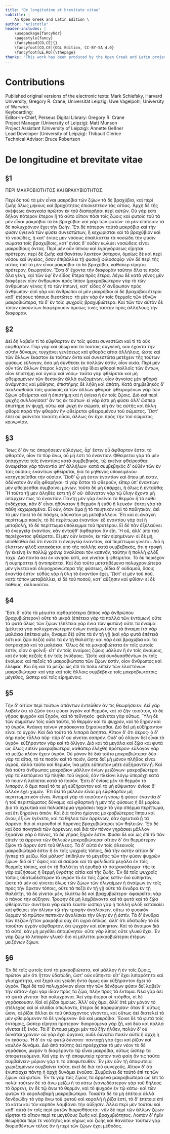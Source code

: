 ```yaml
---
title: "De longitudine et brevitate vitae"
subtitle: |
	An Open Greek and Latin Edition \ 
author: "Aristotle"
header-includes: | 
	\usepackage{fancyhdr}
	\pagestyle{fancy}
	\fancyhead[CO,CE]{}
	\fancyfoot[CO,CE]{OGL Edition, CC-BY-SA 4.0}
	\fancyfoot[LE,RO]{\thepage}
thanks: "This work has been produced by the Open Greek and Latin project through the help of volunteers. See contributions for details."
...
```


# Contributions  

Published original versions of the electronic texts: Mark Schiefsky, Harvard University; Gregory R. Crane, Universität Leipzig; Uwe Vagelpohl, University of Warwick  
 Keyboarding:   
 Editor-in-Chief, Perseus Digital Library: Gregory R. Crane  
 Project Manager (University of Leipzig): Matt Munson  
 Project Assistant (University of Leipzig): Annette Geßner  
 Lead Developer (University of Leipzig): Thibault Clérice  
 Technical Advisor: Bruce Robertson  

# De longitudine et brevitate vitae  

## §1  

<head>ΠΕΡΙ ΜΑΚΡΟΒΙΟΤΗΤΟΣ ΚΑΙ ΒΡΑΧΥΒΙΟΤΗΤΟΣ.</head>
					<p>Περὶ δὲ τοῦ τὰ μὲν εἶναι μακρόβια τῶν ζῴων τὰ δὲ βραχύβια, <lb/>καὶ περὶ ζωῆς ὅλως
						μήκους καὶ βραχύτητος ἐπισκεπτέον <lb/>τὰς αἰτίας. Ἀρχὴ δὲ τῆς σκέψεως ἀναγκαία
						<lb/>πρῶτον ἐκ τοῦ διαπορῆσαι περὶ αὐτῶν. Οὐ γάρ ἐστι δῆλον <lb/>πότερον ἕτερον ἢ τὸ
						αὐτὸ αἴτιον πᾶσι τοῖς ζῴοις καὶ φυτοῖς <lb/>τοῦ τὰ μὲν εἶναι μακρόβια τὰ δὲ βραχύβια·
						καὶ γὰρ <lb/>τῶν φυτῶν· τὰ μὲν ἐπέτειον τὰ δὲ πολυχρόνιον ἔχει τὴν <lb/>ζωήν. Ἔτι δὲ
						πότερον ταὐτὰ μακρόβια καὶ τὴν φύσιν <lb/>ὑγιεινὰ τῶν φύσει συνεστώτων, ἢ κεχώρισται καὶ
						τὸ βραχύβιον <lb/>καὶ τὸ νοσῶδες, ἢ κατ’ ἐνίας μὲν νόσους ἐπαλλάττει <lb/>τὰ νοσώδη τὴν
						φύσιν σώματα τοῖς βραχυβίοις, κατ’ ἐνίας <lb/>δ’ οὐδὲν κωλύει νοσώδεις εἶναι μακροβίους
						ὄντας. Περὶ μὲν <lb/>οὖν ὕπνου καὶ ἐγρηγόρσεως εἴρηται πρότερον, περὶ δὲ <lb/>ζωῆς καὶ
						θανάτου λεκτέον ὕστερον, ὁμοίως δὲ καὶ περὶ νόσου <lb/>καὶ ὑγιείας, ὅσον ἐπιβάλλει τῇ
						φυσικῇ φιλοσοφίᾳ· νῦν <lb/>δὲ περὶ τῆς αἰτίας τοῦ τὰ μὲν εἶναι μακρόβια τὰ δὲ βραχύβια,
						<lb/>καθάπερ εἴρηται πρότερον, θεωρητέον. Ἔστι δ’ <lb/>ἔχοντα τὴν διαφορὰν ταύτην ὅλα τε
						πρὸς ὅλα γένη, καὶ τῶν <lb/>ὑφ’ ἓν εἶδος ἕτερα πρὸς ἕτερα. Λέγω δὲ κατὰ γένος μὲν
						<lb/>διαφέρειν οἷον ἄνθρωπον πρὸς ἵππον (μακροβιώτερον γὰρ <lb/>τὸ τῶν ἀνθρώπων γένος ἢ
						τὸ τῶν ἵππων), κατ’ εἶδος δ’ ἄνθρωπον <lb/>πρὸς ἄνθρωπον· εἰσὶ γὰρ καὶ ἄνθρωποι οἱ μὲν
						μακρόβιοι <lb/>οἱ δὲ βραχύβιοι ἕτεροι καθ’ ἑτέρους τόπους <lb/>διεστῶτες· τὰ μὲν γὰρ ἐν
						τοῖς θερμοῖς τῶν ἐθνῶν μακροβιώτερα, <lb/>τὰ δ’ ἐν τοῖς ψυχροῖς βραχυβιώτερα. Καὶ τῶν
						<lb/>τὸν αὐτὸν δὲ τόπον οἰκούντων διαφέρουσιν ὁμοίως τινὲς <lb/>ταύτην πρὸς ἀλλήλους τὴν
						διαφοράν. </p>  

## §2  

<p>Δεῖ δὴ λαβεῖν τί τὸ εὔφθαρτον ἐν τοῖς φύσει συνεστῶσι <lb/>καὶ τί τὸ οὐκ εὔφθαρτον. Πῦρ
						γὰρ καὶ ὕδωρ καὶ τὰ τούτοις <lb/>συγγενῆ, οὐκ ἔχοντα τὴν αὐτὴν δύναμιν, τυγχάνει
						γενέσεως <pb n="316"/> καὶ φθορᾶς αἴτια ἀλλήλοις, ὥστε καὶ τῶν ἄλλων <lb/>ἕκαστον ἐκ
						τούτων ὄντα καὶ συνεστῶτα μετέχειν τῆς τούτων <lb/>φύσεως εὔλογον, ὅσα μὴ συνθέσει ἐκ
						πολλῶν ἐστίν, οἷον <lb/>οἰκία. Περὶ μὲν οὖν τῶν ἄλλων ἕτερος λόγος· εἰσὶ γὰρ <lb/>ἴδιαι
						φθοραὶ πολλοῖς τῶν ὄντων, οἷον ἐπιστήμῃ καὶ ὑγιείᾳ <lb/>καὶ νόσῳ· ταῦτα γὰρ φθείρεται
						καὶ μὴ φθειρομένων <lb/>τῶν δεκτικῶν ἀλλὰ σωζομένων, οἷον ἀγνοίας μὲν φθορὰ
						<lb/>ἀνάμνησις καὶ μάθησις, ἐπιστήμης δὲ λήθη καὶ ἀπάτη. <lb/>Κατὰ σημβεβηκὸς δ’
						ἀκολουθοῦσι τοῖς φυσικοῖς αἱ τῶν <lb/>ἄλλων φθοραί· φθειρομένων γὰρ τῶν ζῴων φθείρεται
						καὶ ἡ <lb/>ἐπιστήμη καὶ ἡ ὑγίεια ἡ ἐν τοῖς ζῴοις. Διὸ καὶ περὶ ψυχῆς <lb/>συλλογίσαιτ’
						ἄν τις ἐκ τούτων· εἰ γάρ ἐστι μὴ φύσει <lb/>ἀλλ’ ὥσπερ ἐπιστήμη ἐν ψυχῇ, οὕτω καὶ ψυχὴ
						ἐν σώματι, <lb/>εἴη ἄν τις αὐτῆς καὶ ἄλλη φθορὰ παρὰ τὴν φθορὰν ἣν <lb/>φθείρεται
						φθειρομένου τοῦ σώματος. Ὥστ’ ἐπεὶ οὐ φαίνεται <lb/>τοιαύτη οὖσα, ἄλλως ἂν ἔχοι πρὸς τὴν
						τοῦ σώματος <lb/>κοινωνίαν. </p>  

## §3  

<p>Ἴσως δ’ ἄν τις ἀπορήσειεν εὐλόγως, ἆρ’ ἔστιν οὖ ἄφθαρτον <lb/>ἔσται τὸ φθαρτόν, οἷον τὸ
						πῦρ ἄνω, οὗ μή ἐστι τὸ <lb/>ἐναντίον. Φθείρεται γὰρ τὰ μὲν ὑπάρχοντα τοῖς ἐναντίοις
						<lb/>κατὰ συμβεβηκός, τῷ ἐκεῖνα φθείρεσθαι· ἀναιρεῖται γὰρ <lb/>τἀναντία ὑπ’ ἀλλήλων·
						κατὰ συμβεβηκὸς δ’ οὐθὲν τῶν ἐν <lb/>ταῖς οὐσίαις ἐναντίων φθείρεται, διὰ τὸ μηθενὸς
						ὑποκειμένου <lb/>κατηγορεῖσθαι τὴν οὐσίαν. Ὥσθ’ ᾧ μή ἐστιν ἐναντίον καὶ <lb/>ὅπου μή
						ἐστιν, ἀδύνατον ἂν εἴη φθαρῆναι· τί γὰρ ἔσται τὸ <lb/>φθεροῦν, εἴπερ ὑπ’ ἐναντίων μὲν
						φθείρεσθαι συμβαίνει <lb/>μόνων, τοῦτο δὲ μὴ ὑπάρχει, ἢ ὅλως ἢ ἐνταῦθα; Ἢ τοῦτο <pb n="317"/> τῇ μὲν ἀληθές ἐστι τῇ δ’ οὔ· ἀδύνατον γὰρ τῷ ὕλην ἔχοντι <lb/>μὴ ὑπάρχειν
						πως τὸ ἐναντίον. Πάντῃ μὲν γὰρ ἐνεῖναι τὸ <lb/>θερμὸν ἢ τὸ εὐθὺ ἐνδέχεται, πᾶν δ’ εἶναι
						ἀδύνατον ἢ θερμὸν <lb/>ἢ εὐθὺ ἢ λευκόν· ἔσται γὰρ τὰ πάθη κεχωρισμένα. Εἰ <lb/>οὖν, ὅταν
						ἅμα ᾖ τὸ ποιητικὸν καὶ τὸ παθητικόν, ἀεὶ τὸ <lb/>μὲν ποιεῖ τὸ δὲ πάσχει, ἀδύνατον μὴ
						μεταβάλλειν. Ἔτι <lb/>καὶ εἰ ἀνάγκη περίττωμα ποιεῖν, τὸ δὲ περίττωμα ἐναντίον· <lb/>ἐξ
						ἐναντίου γὰρ ἀεὶ ἡ μεταβολή, τὸ δὲ περίττωμα ὑπόλειμμα <lb/>τοῦ προτέρου. Εἰ δὲ πᾶν
						ἐξελαύνει τὸ ἐνεργείᾳ <lb/>ἐναντίον, κἂν ἐνταῦθ’ ἄφθαρτον ἂν εἴη. Ἢ οὔ, ἀλλ’ <lb/>ὑπὸ
						τοῦ περιέχοντος φθείρεται. Εἰ μὲν οὖν ἱκανόν, ἐκ τῶν <lb/>εἰρημένων· εἰ δὲ μή, ὑποθέσθαι
						δεῖ ὅτι ἔνεστί τι ἐνεργείᾳ <lb/>ἐναντίον, καὶ περίττωμα γίνεται. Διὸ ἡ ἐλάττων φλὸξ
						<lb/>κατακάεται ὑπὸ τῆς πολλῆς κατὰ συμβεβηκός, ὅτι ἡ τροφὴ <lb/>ἣν ἐκείνη ἐν πολλῷ
						χρόνῳ ἀναλίσκει τὸν καπνόν, ταύτην ἡ <lb/>πολλὴ φλὸξ ταχύ. Διὸ πάντα ἀεὶ ἐν κινήσει
						ἐστί, καὶ <lb/>γίνεται ἢ φθείρεται. Τὸ δὲ περιέχον ἢ συμπράττει ἢ <lb/>ἀντιπράττει. Καὶ
						διὰ τοῦτο μετατιθέμενα πολυχρονιώτερα <lb/>μὲν γίνεται καὶ ὀλιγοχρονιώτερα τῆς φύσεως,
						ἀΐδια δ’ οὐδαμοῦ, <lb/>ὅσοις ἐναντία ἐστίν· εὐθὺς γὰρ ἡ ὕλη τὸ ἐναντίον <lb/>ἔχει. Ὥστ’
						εἰ μὲν τοῦ ποῦ, κατὰ τόπον μεταβάλλει, εἰ <lb/>δὲ τοῦ ποσοῦ, κατ’ αὔξησιν καὶ φθίσιν· εἰ
						δὲ πάθους, <lb/>ἀλλοιοῦται. </p>  

## §4  

<p>Ἔστι δ’ οὔτε τὰ μέγιστα ἀφθαρτότερα (ἵππος γὰρ ἀνθρώπου <lb/>βραχυβιώτερον) οὔτε τὰ
						μικρά (ἐπέτεια γὰρ τὰ <lb/>πολλὰ τῶν ἐντόμων) οὔτε τὰ φυτὰ ὅλως τῶν ζῴων (ἐπέτεια <pb n="318"/> γὰρ ἔνια τῶν φυτῶν) οὔτε τὰ ἔναιμα (μέλιττα γὰρ πολυχρονιώτερον <lb/>ἐνίων
						ἐναίμων) οὔτε τὰ ἄναιμα (τὰ γὰρ μαλάκια <lb/>ἐπέτεια μέν, ἄναιμα δέ) οὔτε τὰ ἐν τῇ γῇ
						(καὶ γὰρ φυτὰ <lb/>ἐπέτειά ἐστι καὶ ζῷα πεζά) οὔτε τὰ ἐν τῇ θαλάττῃ· καὶ <lb/>γὰρ ἐκεῖ
						βραχύβια καὶ τὰ ὀστρακηρὰ καὶ τὰ μαλάκια. <lb/>Ὅλως δὲ τὰ μακροβιώτατα ἐν τοῖς φυτοῖς
						ἐστίν, οἷον ὁ <lb/>φοῖνιξ· εἶτ’ ἐν τοῖς ἐναίμοις ζῴοις μᾶλλον ἢ ἐν τοῖς ἀναίμοις,
						<lb/>καὶ ἐν τοῖς πεζοῖς ἢ ἐν τοῖς ἐνύδροις. Ὥστε καὶ συνδυασθέντων <lb/>ἐν τοῖς ἐναίμοις
						καὶ πεζοῖς τὰ μακροβιώτατα τῶν <lb/>ζῴων ἐστίν, οἷον ἄνθρωπος καὶ ἐλέφας. Καὶ δὴ καὶ τὰ
						<lb/>μείζω ὡς ἐπὶ τὸ πολὺ εἰπεῖν τῶν ἐλαττόνων μακροβιώτερα· <lb/>καὶ γὰρ καὶ τοῖς
						ἄλλοις συμβέβηκε τοῖς μακροβιωτάτοις <lb/>μέγεθος, ὥσπερ καὶ τοῖς εἰρημένοις. </p>  

## §5  

<p>Τὴν δ’ αἰτίαν περὶ τούτων ἁπάντων ἐντεῦθεν ἄν τις θεωρήσειεν. <lb/>Δεῖ γὰρ λαβεῖν ὅτι
						τὸ ζῷόν ἐστι φύσει ὑγρὸν <lb/>καὶ θερμόν, καὶ τὸ ζῆν τοιοῦτον, τὸ δὲ γῆρας ψυχρὸν καὶ
						<lb/>ξηρόν, καὶ τὸ τεθνηκός· φαίνεται γὰρ οὕτως. Ὕλη δὲ τῶν <lb/>σωμάτων τοῖς οὖσι
						ταῦτα, τὸ θερμὸν καὶ τὸ ψυχρόν, <lb/>καὶ τὸ ξηρὸν καὶ τὸ ὑγρόν. Ἀνάγκη τοίνυν γηράσκοντα
						<lb/>ξηραίνεσθαι. Διὸ δεῖ μὴ εὐξήραντον εἶναι τὸ ὑγρόν. Καὶ <lb/>διὰ τοῦτο τὰ λιπαρὰ
						ἄσηπτα. Αἴτιον δ’ ὅτι ἀέρος· ὁ δ’ <lb/>ἀὴρ πρὸς τἆλλα πῦρ· πῦρ δ’ οὐ γίνεται σαπρόν.
						Οὐδ’ αὖ <lb/>ὀλίγον δεῖ εἶναι τὸ ὑγρόν· εὐξήραντον γὰρ καὶ τὸ ὀλίγον. <lb/>Διὸ καὶ τὰ
						μεγάλα καὶ ζῷα καὶ φυτὰ ὡς ὅλως εἰπεῖν μακροβιώτερα, <lb/>καθάπερ ἐλέχθη πρότερον·
						εὔλογον γὰρ τὰ <lb/>μείζω πλέον ἔχειν ὑγρόν. Οὐ μόνον δὲ διὰ τοῦτο μακροβιώτερα·
						<lb/>δύο γὰρ τὰ αἴτια, τό τε ποσὸν καὶ τὸ ποιόν, <pb n="319"/> ὥστε δεῖ μὴ μόνον πλῆθος
						εἶναι ὑγροῦ, ἀλλὰ τοῦτο καὶ <lb/>θερμόν, ἵνα μήτε εὔπηκτον μήτε εὐξήραντον ᾖ. Καὶ διὰ
						<lb/>τοῦτο ἄνθρωπος μακρόβιον μᾶλλον ἐνίων μειζόνων· μακροβιώτερα <lb/>γὰρ τὰ λειπόμενα
						τῷ πλήθει τοῦ ὑγροῦ, ἐὰν πλείονι <lb/>λόγῳ ὑπερέχῃ κατὰ τὸ ποιὸν ἢ λείπεται κατὰ τὸ
						<lb/>ποσόν. Ἔστι δ’ ἐνίοις μὲν τὸ θερμὸν τὸ λιπαρόν, ὃ ἅμα <lb/>ποιεῖ τό τε μὴ
						εὐξήραντον καὶ τὸ μὴ εὔψυκτον· ἐνίοις δ’ <lb/>ἄλλον ἔχει χυμόν. Ἔτι δεῖ τὸ μέλλον εἶναι
						μὴ εὔφθαρτον <lb/>μὴ περιττωματικὸν εἶναι. Ἀναιρεῖ γὰρ τὸ τοιοῦτον ἢ <lb/>νόσῳ ἢ φύσει·
						ἐναντία δ’ ἡ τοῦ περιττώματος δύναμις καὶ <lb/>φθαρτικὴ ἡ μὲν τῆς φύσεως ἡ δὲ μορίου.
						Διὸ τὰ ὀχευτικὰ <lb/>καὶ πολύσπερμα γηράσκει ταχύ· τὸ γὰρ σπέρμα περίττωμα, <lb/>καὶ ἔτι
						ξηραίνει ἀπιόν. Καὶ διὰ τοῦτο ἡμίονος μακροβιώτερος <lb/>ἵππου καὶ ὄνου, ἐξ ὧν ἐγένετο,
						καὶ τὰ θήλεα τῶν ἀρρένων, <lb/>ἐὰν ὀχευτικὰ ᾖ τὰ ἄρρενα· διὸ οἱ στρουθοὶ οἱ ἄρρενες
						<lb/>βραχυβιώτεροι τῶν θηλειῶν. Ἔτι δὲ καὶ ὅσα πονητικὰ τῶν <lb/>ἀρρένων, καὶ διὰ τὸν
						πόνον γηράσκει μᾶλλον· ξηραίνει γὰρ ὁ <lb/>πόνος, τὸ δὲ γῆρας ξηρόν ἐστιν. Φύσει δὲ καὶ
						ὡς ἐπὶ τὸ <lb/>πᾶν εἰπεῖν τὰ ἄρρενα τῶν θηλειῶν μακροβιώτερα· αἴτιον δ’ <lb/>ὅτι
						θερμότερον ζῷον τὸ ἄρρεν ἐστὶ τοῦ θήλεος. Τὰ δ’ <lb/>αὐτὰ ἐν τοῖς ἀλεεινοῖς μακροβιώτερά
						ἐστιν ἢ ἐν τοῖς ψυχροῖς <lb/>τόποις, διὰ τὴν αὐτὴν αἰτίαν δι’ ἥνπερ τὰ μείζω. <lb/>Καὶ
						μάλιστ’ ἐπίδηλον τὸ μέγεθος τῶν τὴν φύσιν ψυχρῶν <lb/>ζῴων· διὸ οἵ τ’ ὄφεις καὶ αἱ
						σαῦραι καὶ τὰ φολιδωτὰ μεγάλα <lb/>ἐν τοῖς θερμοῖς τόποις, καὶ ἐν τῇ θαλάττῃ τῇ ἐρυθρᾷ
						<lb/>τὰ ὀστρακόδερμα· τῆς τε γὰρ αὐξήσεως ἡ θερμὴ ὑγρότης <pb n="320"/> αἰτία καὶ τῆς
						ζωῆς. Ἐν δὲ τοῖς ψυχροῖς τόποις ὑδατωδέστερον <lb/>τὸ ὑγρὸν τὸ ἐν τοῖς ζῴοις ἐστίν· διὸ
						εὔπηκτον, <lb/>ὥστε τὰ μὲν οὐ γίνεται ὅλως τῶν ζῴων τῶν ὀλιγαίμων ἢ <lb/>ἀναίμων ἐν τοῖς
						πρὸς τὴν ἄρκτον τόποις, οὔτε τὰ πεζὰ ἐν <lb/>τῇ γῇ οὔτε τὰ ἔνυδρα ἐν τῇ θαλάττῃ, τὰ δὲ
						γίνεται μέν, <lb/>ἐλάττω δὲ καὶ βραχυβιώτερα· ἀφαιρεῖται γὰρ ὁ πάγος τὴν <lb/>αὔξησιν.
						Τροφὴν δὲ μὴ λαμβάνοντα καὶ τὰ φυτὰ καὶ <lb/>τὰ ζῷα φθείρονται· συντήκει γὰρ αὐτὰ ἑαυτά·
						ὥσπερ <lb/>γὰρ ἡ πολλὴ φλὸξ κατακαίει καὶ φθείρει τὴν ὀλίγην τῷ <lb/>τὴν τροφὴν
						ἀναλίσκειν, οὕτω τὸ φυσικὸν θερμὸν τὸ πρῶτον <lb/>πεπτικὸν ἀναλίσκει τὴν ὕλην ἐν ᾗ
						ἐστίν. Τὰ δ’ ἔνυδρα τῶν <lb/>πεζῶν ἧττον μακρόβια οὐχ ὅτι ὑγρὰ ἁπλῶς, ἀλλ’ ὅτι ὑδατώδη·
						<lb/>τὸ δὲ τοιοῦτον ὑγρὸν εὔφθαρτον, ὅτι ψυχρὸν καὶ <lb/>εὔπηκτον. Καὶ τὸ ἄναιμον διὰ τὸ
						αὐτό, ἐὰν μὴ μεγέθει <lb/>ἀπαμύνηται· οὔτε γὰρ λίπος οὔτε γλυκὺ ἔχει. Ἐν γὰρ <lb/>ζῴῳ τὸ
						λιπαρὸν γλυκύ· διὸ αἱ μέλιτται μακροβιώτεραι ἑτέρων <lb/>μειζόνων ζῴων. </p>  

## §6  

<p>Ἐν δὲ τοῖς φυτοῖς ἐστὶ τὰ μακροβιώτατα, καὶ μᾶλλον <lb/>ἢ ἐν τοῖς ζῴοις, πρῶτον μὲν ὅτι
						ἧττον ὑδατώδη, ὥστ’ οὐκ <lb/>εὔπηκτα· εἶτ’ ἔχει λιπαρότητα καὶ γλισχρότητα, καὶ ξηρὰ
						<lb/>καὶ γεώδη ὄντα ὅμως οὐκ εὐξήραντον ἔχει τὸ ὑγρόν. Περὶ <lb/>δὲ τοῦ πολυχρόνιον
						εἶναι τὴν τῶν δένδρων φύσιν δεῖ λαβεῖν <lb/>τὴν αἰτίαν· ἔχει γὰρ ἰδίαν πρὸς τὰ ζῷα, πλὴν
						πρὸς τὰ ἔντομα. <lb/>Νέα γὰρ ἀεὶ τὰ φυτὰ γίνεται· διὸ πολυχρόνια. <lb/>Ἀεὶ γὰρ ἕτεροι οἱ
						πτόρθοι, οἱ δὲ γηράσκουσιν. Καὶ αἱ <lb/>ῥίζαι ὁμοίως. Ἀλλ’ οὐχ ἅμα, ἀλλ’ ὁτὲ μὲν μόνον
						τὸ <lb/>στέλεχος καὶ οἱ κλάδοι ἀπώλοντο, ἕτεροι δὲ παρεφύησαν· <lb/>ὅταν δ’ οὕτως ὦσιν,
						αἱ ῥίζαι ἄλλαι ἐκ τοῦ ὑπάρχοντος <pb n="321"/> γίνονται, καὶ οὕτως ἀεὶ διατελεῖ τὸ μὲν
						φθειρόμενον τὸ δὲ <lb/>γινόμενον· διὸ καὶ μακρόβια. Ἔοικε δὲ τὰ φυτὰ τοῖς <lb/>ἐντόμοις,
						ὥσπερ εἴρηται πρότερον· διαιρούμενα γὰρ ζῇ, καὶ <lb/>δύο καὶ πολλὰ γίνεται ἐξ ἑνός. Τὰ
						δ’ ἔντομα μέχρι μὲν <lb/>τοῦ ζῆν ἦλθεν, πολὺν δ’ οὐ δύναται χρόνον· οὐ γὰρ ἔχει ὄργανα,
						<lb/>οὐδὲ δύναται ποιεῖν αὐτὰ ἡ ἀρχὴ ἡ ἐν ἑκάστῳ. Ἡ δ’ <lb/>ἐν τῷ φυτῷ δύναται· πανταχῇ
						γὰρ ἔχει καὶ ῥίζαν καὶ καυλὸν <lb/>δυνάμει. Διὸ ἀπὸ ταύτης ἀεὶ προέρχεται τὸ μὲν νέον τὸ
						δὲ <lb/>γηράσκον, μικρόν τι διαφέροντα τῷ εἶναι μακρόβια, οὕτως <lb/>ὥσπερ τὰ
						ἀποφυτευόμενα. Καὶ γὰρ ἐν τῇ ἀποφυτείᾳ τρόπον <lb/>τινὰ φαίη ἄν τις ταῦτα συμβαίνειν·
						μόριον γάρ τι τὸ <lb/>ἀποφυτευθέν. Ἐν μὲν οὖν τῇ ἀποφυτείᾳ χωριζομένων συμβαίνει
						<lb/>τοῦτο, ἐκεῖ δὲ διὰ τοῦ συνεχοῦς. Αἴτιον δ’ ὅτι ἐνυπάρχει <lb/>πάντῃ ἡ ἀρχὴ δυνάμει
						ἐνοῦσα. Συμβαίνει δὲ ταὐτὸ <lb/>ἐπί τε τῶν ζῴων καὶ φυτῶν. Ἔν τε γὰρ τοῖς ζῴοις τὰ
						<lb/>ἄρρενα μακροβιώτερα ὡς ἐπὶ τὸ πολύ· τούτων δὲ τὰ ἄνω <lb/>μείζω ἢ τὰ κάτω
						(νανωδέστερον γὰρ τοῦ θήλεος τὸ ἄρρεν), <lb/>ἐν δὲ τῷ ἄνω τὸ θερμόν, καὶ τὸ ψυχρὸν ἐν τῷ
						κάτω· καὶ <lb/>τῶν φυτῶν τὰ κεφαλοβαρῆ μακροβιώτερα. Τοιαῦτα δὲ <lb/>τὰ μὴ ἐπέτεια ἀλλὰ
						δενδρώδη· τὸ γὰρ ἄνω τοῦ φυτοῦ καὶ <lb/>κεφαλὴ ἡ ῥίζα ἐστί, τὰ δ’ ἐπέτεια ἐπὶ τὸ κάτω
						καὶ τὸν <lb/>καρπὸν λαμβάνει τὴν αὔξησιν. Ἀλλὰ περὶ μὲν τούτου καὶ <lb/>καθ’ αὑτὰ ἐν
						τοῖς περὶ φυτῶν διορισθήσεται· νῦν δὲ περὶ <lb/>τῶν ἄλλων ζῴων εἴρηται τὸ αἴτιον περί τε
						μεγέθους ζωῆς <lb/>καὶ βραχυβιότητος. Λοιπὸν δ’ ἡμῖν θεωρῆσαι περί τε <lb/>νεότητος καὶ
						γήρως καὶ ζωῆς καὶ θανάτου· τούτων γὰρ διορισθέντων <lb/>τέλος ἂν ἡ περὶ τῶν ζῴων ἔχοι
						μέθοδος. </p>  

